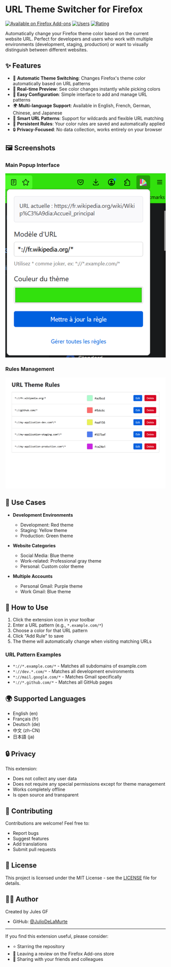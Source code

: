 # URL Theme Switcher for Firefox

[![Available on Firefox Add-ons](https://img.shields.io/amo/v/url-theme-switcher?style=for-the-badge)](https://addons.mozilla.org/firefox/addon/url-theme-switcher/)
[![Users](https://img.shields.io/amo/users/url-theme-switcher?style=for-the-badge)](https://addons.mozilla.org/firefox/addon/url-theme-switcher/)
[![Rating](https://img.shields.io/amo/rating/url-theme-switcher?style=for-the-badge)](https://addons.mozilla.org/firefox/addon/url-theme-switcher/)

Automatically change your Firefox theme color based on the current website URL. Perfect for developers and users who work with multiple environments (development, staging, production) or want to visually distinguish between different websites.

## ✨ Features

- 🎨 **Automatic Theme Switching**: Changes Firefox's theme color automatically based on URL patterns
- 🌈 **Real-time Preview**: See color changes instantly while picking colors
- 🔧 **Easy Configuration**: Simple interface to add and manage URL patterns
- 🌍 **Multi-language Support**: Available in English, French, German, Chinese, and Japanese
- 🎯 **Smart URL Patterns**: Support for wildcards and flexible URL matching
- 💾 **Persistent Rules**: Your color rules are saved and automatically applied
- 🔒 **Privacy-Focused**: No data collection, works entirely on your browser

## 🖼️ Screenshots

### Main Popup Interface

![Popup Interface](screenshots/popup.png)

### Rules Management

![Rules Management](screenshots/options.png)

## 🚀 Use Cases

- **Development Environments**
  - Development: Red theme
  - Staging: Yellow theme
  - Production: Green theme

- **Website Categories**
  - Social Media: Blue theme
  - Work-related: Professional gray theme
  - Personal: Custom color theme

- **Multiple Accounts**
  - Personal Gmail: Purple theme
  - Work Gmail: Blue theme

## 📖 How to Use

1. Click the extension icon in your toolbar
2. Enter a URL pattern (e.g., `*.example.com/*`)
3. Choose a color for that URL pattern
4. Click "Add Rule" to save
5. The theme will automatically change when visiting matching URLs

### URL Pattern Examples

- `*://*.example.com/*` - Matches all subdomains of example.com
- `*://dev.*.com/*` - Matches all development environments
- `*://mail.google.com/*` - Matches Gmail specifically
- `*://*.github.com/*` - Matches all GitHub pages

## 🌍 Supported Languages

- English (en)
- Français (fr)
- Deutsch (de)
- 中文 (zh-CN)
- 日本語 (ja)

## 🔒 Privacy

This extension:

- Does not collect any user data
- Does not require any special permissions except for theme management
- Works completely offline
- Is open source and transparent

## 🤝 Contributing

Contributions are welcome! Feel free to:

- Report bugs
- Suggest features
- Add translations
- Submit pull requests

## 📄 License

This project is licensed under the MIT License - see the [LICENSE](LICENSE) file for details.

## 👨‍💻 Author

Created by Jules GF

- GitHub: [@JulioDeLaMurte](https://github.com/JulioDeLaMurte)

---

If you find this extension useful, please consider:
- ⭐ Starring the repository
- 📝 Leaving a review on the Firefox Add-ons store
- 🌟 Sharing with your friends and colleagues 
